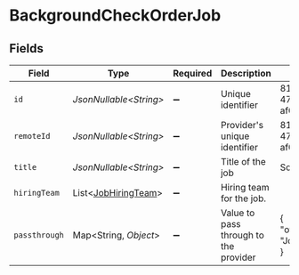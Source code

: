 # BackgroundCheckOrderJob


## Fields

| Field                                                            | Type                                                             | Required                                                         | Description                                                      | Example                                                          |
| ---------------------------------------------------------------- | ---------------------------------------------------------------- | ---------------------------------------------------------------- | ---------------------------------------------------------------- | ---------------------------------------------------------------- |
| `id`                                                             | *JsonNullable\<String>*                                          | :heavy_minus_sign:                                               | Unique identifier                                                | 8187e5da-dc77-475e-9949-af0f1fa4e4e3                             |
| `remoteId`                                                       | *JsonNullable\<String>*                                          | :heavy_minus_sign:                                               | Provider's unique identifier                                     | 8187e5da-dc77-475e-9949-af0f1fa4e4e3                             |
| `title`                                                          | *JsonNullable\<String>*                                          | :heavy_minus_sign:                                               | Title of the job                                                 | Software Engineer                                                |
| `hiringTeam`                                                     | List\<[JobHiringTeam](../../models/components/JobHiringTeam.md)> | :heavy_minus_sign:                                               | Hiring team for the job.                                         |                                                                  |
| `passthrough`                                                    | Map\<String, *Object*>                                           | :heavy_minus_sign:                                               | Value to pass through to the provider                            | {<br/>"other_known_names": "John Doe"<br/>}                      |